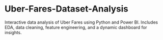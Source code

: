 # Uber-Fares-Dataset-Analysis
Interactive data analysis of Uber Fares using Python and Power BI. Includes EDA, data cleaning, feature engineering, and a dynamic dashboard for insights.
